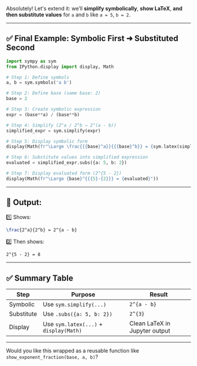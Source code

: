 Absolutely! Let's extend it: we’ll **simplify symbolically**, **show LaTeX**, **and then substitute values** for `a` and `b` like `a = 5`, `b = 2`.

---

## ✅ Final Example: Symbolic First ➜ Substituted Second

```python
import sympy as sym
from IPython.display import display, Math

# Step 1: Define symbols
a, b = sym.symbols('a b')

# Step 2: Define base (same base: 2)
base = 2

# Step 3: Create symbolic expression
expr = (base**a) / (base**b)

# Step 4: Simplify (2^a / 2^b → 2^(a - b))
simplified_expr = sym.simplify(expr)

# Step 5: Display symbolic form
display(Math(fr"\Large \frac{{{base}^a}}{{{base}^b}} = {sym.latex(simplified_expr)}"))

# Step 6: Substitute values into simplified expression
evaluated = simplified_expr.subs({a: 5, b: 2})

# Step 7: Display evaluated form (2^{5 - 2})
display(Math(fr"\Large {base}^{{{5}-{2}}} = {evaluated}"))
```

---

## 🧾 Output:

1️⃣ Shows:

```latex
\frac{2^a}{2^b} = 2^{a - b}
```

2️⃣ Then shows:

```latex
2^{5 - 2} = 8
```

---

## ✅ Summary Table

|Step|Purpose|Result|
|---|---|---|
|Symbolic|Use `sym.simplify(...)`|`2^{a - b}`|
|Substitute|Use `.subs({a: 5, b: 2})`|`2^{3}`|
|Display|Use `sym.latex(...)` + `display(Math)`|Clean LaTeX in Jupyter output|

---

Would you like this wrapped as a reusable function like `show_exponent_fraction(base, a, b)`?